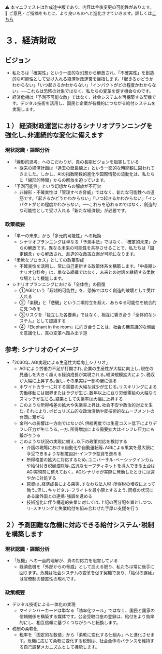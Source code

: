 ⚠️ 本マニフェストは作成途中版であり、内容は今後変更の可能性があります。  
💬 ご意見・ご指摘をもとに、より良いものへと進化させていきます。詳しくは[こちら](README.md#このマニフェスト自身もみんなの知恵を集めて改善していきます)

# ３．経済財政

## ビジョン

* 私たちは「確実性」という一面的な幻想から解放され、「不確実性」を創造的な可能性として受け入れる経済財政運営を目指します。「起きるかどうかわからない」「いつ起きるかわからない」「インパクトがどの程度かわからない」──これらは恐怖の対象ではなく、私たちの変革を促す機会なのです。
* 経済危機は「予測不可能な敵」ではなく、社会システムを再構築する契機です。デジタル技術を活用し、国民と企業が有機的につながる給付システムを実現します。

## １） 経済財政運営におけるシナリオプランニングを強化し､非連続的な変化に備えます

### 現状認識・課題分析

* 「線形的思考」へのこだわりが、真の長期ビジョンを阻害している
  * 従来の経済計画は「過去の延長線上」という一面的な時間観に囚われてきました。しかし、AIの指数関数的進化や国際情勢の流動化は、私たちに「線形的時間」からの解放を迫っています。
* 「予測可能性」という幻想からの解放が不可欠
  * 非線形・不確実性は「管理すべき脅威」ではなく、新たな可能性への道筋です。「起きるかどうかわからない」「いつ起きるかわからない」「インパクトがどの程度かわからない」──これらを恐れるのではなく、創造的な可能性として受け入れる「新たな経済観」が必要です。

### 政策概要

* 「単一の未来」から「多元的可能性」への転換
  * シナリオプランニングは単なる「予測手法」ではなく、「確定的未来」からの解放です。異なる未来の可能性を共存させることで、私たちは「固定観念」から解放され、創造的な政策立案が可能になります。
* 「柔軟なプロセス」としての政策形成
  * 不確実性を活用し、常に自己更新する政策体系を構築します。「中長期シナリオ分科会」は、単なる組織ではなく、未来との対話を継続する柔軟な場として機能します。
* シナリオプランニングにおける「全体性」の回復
  * ①AGIという「超越的可能性」を、恐怖ではなく創造的破壊として受け入れる
  * ②「楽観」と「悲観」という二項対立を超え、あらゆる可能性を統合的に見つめる
  * ③リスクを「独立した各要素」ではなく、相互に響き合う「全体的なシステム」として認識する
  * ④「Elephant in the room」に向き合うことは、社会の無意識的な側面を意識化し、真の変革へ踏み出す道

## 参考: シナリオのイメージ

* ｢2030年､AGI実現による生産性大幅向上シナリオ｣  
  * AGIにより労働力不足が打開され､企業の生産性が大幅に向上し､現在の見通しを大きく超える経済成長が実現される｡経済規模拡大により､税収が大幅に上昇する｡但し､その果実は一部の層に偏る  
  * ホワイトカラーに対する需要の大幅な減少が生じる｡リスキリングによる労働移動には限界またはラグが生じ､数年以上に亘り労働需給の大幅なミスマッチが生じる｡結果として失業率は大幅に上昇する  
  * このような所得格差の拡大や失業率上昇は､社会不安や政治的対立を生む｡それにより､ポピュリズム的な政治活動や反技術的なムーブメントの台頭に繋がる  
  * 金利への影響は一方向ではないが､供給再度では生産コスト低下によりデフレ圧力が生じうる｡一方､所得増加による需要拡大はインフレ圧力にも繋がりうる  
  * このような状況の実現に備え､以下の政策対応を検討する  
    * 介護の現場における自動化や自動運転等､AGIによる果実を最大限に享受できるような制度設計･インフラ投資を進める  
    * 所得格差の拡大に対応するため､ユニバーサル･ベーシックインカムや給付付き税額控除等､広汎なセーフティネットを導入できる土台はAGI実現前に整えておく。AGIシナリオが実際に発動したときには速やかに対処する  
    * 原資は､経済成長による果実､すなわち法人税･所得税の増収によって賄う｡但し､キャピタル･フライトを最小限とするよう､同様の状況にある諸外国との連携･強調を進める  
    * 技術進化に伴う構造的失業に対しては､上記の再分配を旨としつつ､リ･スキリングと失業給付を組み合わせた手厚い支援を行う

## ２）予測困難な危機に対応できる給付システム･税制を構築します

### 現状認識・課題分析

* 「危機」への一面的理解が、真の対応力を阻害している
  * 経済危機を「外部からの脅威」として捉える限り、私たちは常に後手に回ります。危機は社会システムの変革を促す契機であり、「給付の遅延」は官僚制の硬直性の現れです。 

### 政策概要

* デジタル技術による一体化の実現
  * マイナンバーカードは単なる「効率化ツール」ではなく、国民と国家の信頼関係を構築する媒体です。公金受取口座の登録は、給付をより効率的にし、相互信頼に基づくつながりへと転換します。
* 税制の柔軟化
  * 税率を「固定的な数値」から「柔軟に変化する仕組み」へと進化させます。危機に応じて柔軟に変化する税制は、社会全体のバランスを維持する自己調整メカニズムとして機能します。
